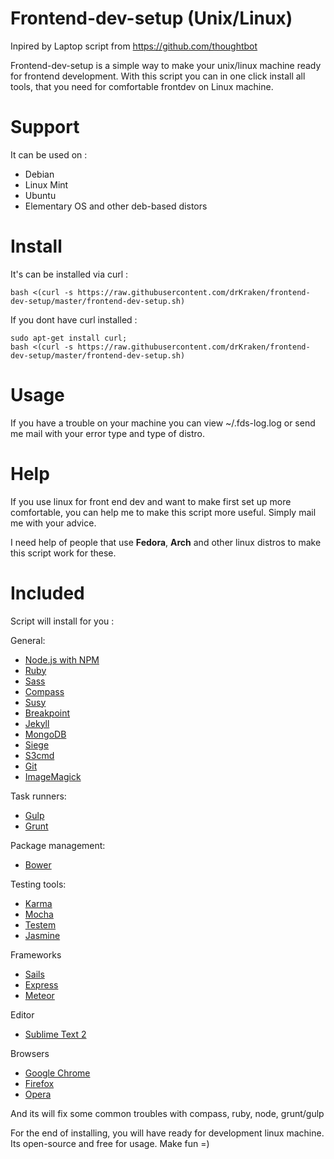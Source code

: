 # Frontend-dev-setup (Unix/Linux)

Inpired by Laptop script from <https://github.com/thoughtbot> 

Frontend-dev-setup is a simple way to make your unix/linux machine ready for frontend development.
With this script you can in one click install all tools, that you need for comfortable frontdev on Linux machine.

# Support

It can be used on : 

* Debian
* Linux Mint
* Ubuntu
* Elementary OS
  and other deb-based distors

# Install

It's can be installed via curl : 

    bash <(curl -s https://raw.githubusercontent.com/drKraken/frontend-dev-setup/master/frontend-dev-setup.sh)

If you dont have curl installed : 

    sudo apt-get install curl;
    bash <(curl -s https://raw.githubusercontent.com/drKraken/frontend-dev-setup/master/frontend-dev-setup.sh)

# Usage 

If you have a trouble on your machine you can view ~/.fds-log.log or send me mail with your error type and type of distro.

# Help

If you use linux for front end dev and want to make first set up more comfortable, you can help me to make this script more useful. Simply mail me with your advice.

I need help of people that use **Fedora**, **Arch** and other linux distros to make this script work for these.

# Included

Script will install for you : 

General:

* [Node.js with NPM](www.nodejs.org)
* [Ruby]()
* [Sass]()
* [Compass]()
* [Susy]()
* [Breakpoint]()
* [Jekyll]()
* [MongoDB]()
* [Siege]()
* [S3cmd]()
* [Git]()
* [ImageMagick]()

Task runners:

* [Gulp]()
* [Grunt]()

Package management:

* [Bower]()

Testing tools:

* [Karma]()
* [Mocha]()
* [Testem]()
* [Jasmine](https://github.com/jasmine/jasmine-npm)

Frameworks

* [Sails]()
* [Express]()
* [Meteor]()

Editor

* [Sublime Text 2]()

Browsers

* [Google Chrome]()
* [Firefox]()
* [Opera]()

And its will fix some common troubles with compass, ruby, node, grunt/gulp

For the end of installing, you will have ready for development linux machine.
Its open-source and free for usage. Make fun =)
